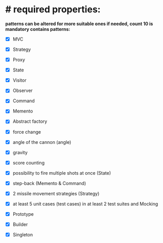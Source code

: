 # #  required properties:
**patterns can be altered for more suitable ones if needed, count 10 is mandatory contains patterns:**
- [x] MVC
- [x] Strategy
- [x] Proxy
- [x] State
- [x] Visitor
- [x] Observer
- [x] Command
- [x] Memento
- [x] Abstract factory 
- [x] force change
- [x] angle of the cannon (angle)
- [x] gravity
- [x] score counting
- [x] possibility to fire multiple shots at once (State)
- [x] step-back (Memento & Command)
- [x] 2 missile movement strategies (Strategy)
- [x] at least 5 unit cases (test cases) in at least 2 test suites and Mocking

- [x] Prototype
- [x] Builder
- [x] Singleton
